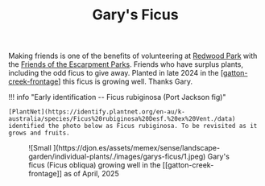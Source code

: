 ﻿---
backlinks:
- title: Individual plants
  url: /memex/sense/landscape-garden/individual-plants/individual-plants.html
latitude: -27.53881296010301
longitude: 152.0549056161355
photos:
  1:
    date: 2025-04-22 12:02:28
    description: None
    filename: C25E1E3A-9002-4650-835E-876E26885A18.heic
    latitude: -27.540695
    longitude: 152.05476383333334
    memexFilename: images/garys-ficus/1.jpeg
    title: None
tags:
- plants
- wood-duck-meadows
title: Gary's Ficus
type: single-plant
---
Making friends is one of the benefits of volunteering at [Redwood Park](https://fep.org.au/our-parks/redwood-park/) with the [Friends of the Escarpment Parks](https://fep.org.au). Friends who have surplus plants, including the odd ficus to give away. Planted in late 2024 in the [[gatton-creek-frontage]] this ficus is growing well. Thanks Gary.

!!! info "Early identification -- Ficus rubiginosa (Port Jackson fig)"

    [PlantNet](https://identify.plantnet.org/en-au/k-australia/species/Ficus%20rubiginosa%20Desf.%20ex%20Vent./data) identified the photo below as Ficus rubiginosa. To be revisited as it grows and fruits.

<figure markdown>
![Small ](https://djon.es/assets/memex/sense/landscape-garden/individual-plants/./images/garys-ficus/1.jpeg)
<caption>Gary's ficus (Ficus obliqua) growing well in the [[gatton-creek-frontage]] as of April, 2025</caption>
</figure>


[//begin]: # "Autogenerated link references for markdown compatibility"
[gatton-creek-frontage]: ../gatton-creek-frontage "Gatton creek frontage"
[//end]: # "Autogenerated link references"